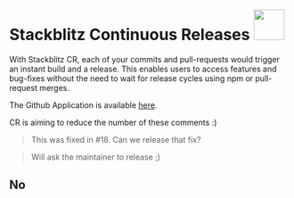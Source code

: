 # Stackblitz Continuous Releases <img src="https://emoji.slack-edge.com/TFHDVN56F/stackblitz/fd010078dcccebca.png" width=55 />

With Stackblitz CR, each of your commits and pull-requests would trigger an instant build and a release. This enables users to access features and bug-fixes without the need to wait for release cycles using npm or pull-request merges. 

The Github Application is available [here](https://github.com/apps/stackblitz-cr).

CR is aiming to reduce the number of these comments :) 

> This was fixed in #18. Can we release that fix?

> Will ask the maintainer to release ;)

## No 

